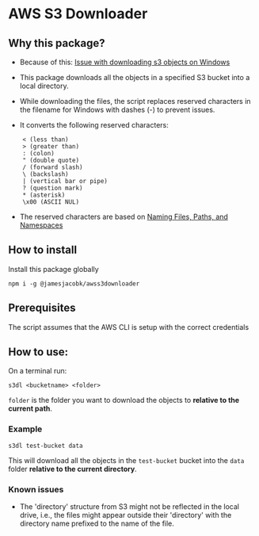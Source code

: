 # AWS S3 Downloader

## Why this package?
- Because of this: [Issue with downloading s3 objects on Windows](https://github.com/aws/aws-cli/issues/1154)

- This package downloads all the objects in a specified S3 bucket into a local directory.
- While downloading the files, the script replaces reserved characters in the filename for Windows with dashes (-) to prevent issues.
- It converts the following reserved characters:
```
    < (less than)
    > (greater than)
    : (colon)
    " (double quote)
    / (forward slash)
    \ (backslash)
    | (vertical bar or pipe)
    ? (question mark)
    * (asterisk)
    \x00 (ASCII NUL)
```
- The reserved characters are based on [Naming Files, Paths, and Namespaces](https://docs.microsoft.com/en-us/windows/desktop/fileio/naming-a-file)

## How to install
Install this package globally
```
npm i -g @jamesjacobk/awss3downloader
```

## Prerequisites
The script assumes that the AWS CLI is setup with the correct credentials

## How to use:
On a terminal run:
```
s3dl <bucketname> <folder>
```
`folder` is the folder you want to download the objects to **relative to the current path**.

### Example
```
s3dl test-bucket data
```
This will download all the objects in the `test-bucket` bucket into the `data` folder **relative to the current directory**.

### Known issues
- The 'directory' structure from S3 might not be reflected in the local drive, i.e., the files might appear outside their 'directory' with the directory name prefixed to the name of the file.